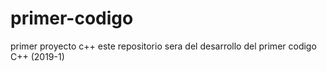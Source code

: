 # primer-codigo
primer proyecto c++
este repositorio sera del desarrollo del primer codigo C++ (2019-1)
